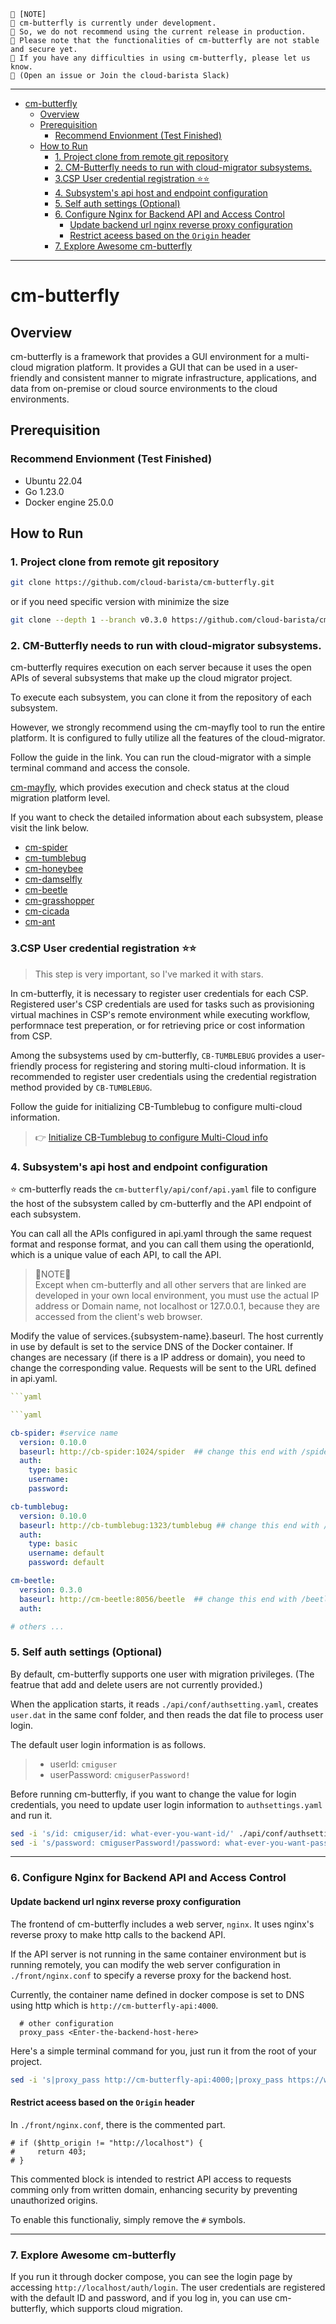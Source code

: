 

```
🧨 [NOTE]
🧨 cm-butterfly is currently under development.
🧨 So, we do not recommend using the current release in production.
🧨 Please note that the functionalities of cm-butterfly are not stable and secure yet.
🧨 If you have any difficulties in using cm-butterfly, please let us know.
🧨 (Open an issue or Join the cloud-barista Slack)
```
***
- [cm-butterfly](#cm-butterfly)
  - [Overview](#overview)
  - [Prerequisition](#prerequisition)
    - [Recommend Envionment (Test Finished)](#recommend-envionment-test-finished)
  - [How to Run](#how-to-run)
    - [1. Project clone from remote git repository](#1-project-clone-from-remote-git-repository)
    - [2. CM-Butterfly needs to run with cloud-migrator subsystems.](#2-cm-butterfly-needs-to-run-with-cloud-migrator-subsystems)
    - [3.CSP User credential registration ⭐⭐](#3csp-user-credential-registration-)
    - [4. Subsystem's api host and endpoint configuration](#4-subsystems-api-host-and-endpoint-configuration)
    - [5. Self auth settings (Optional)](#5-self-auth-settings-optional)
    - [6. Configure Nginx for Backend API and Access Control](#6-configure-nginx-for-backend-api-and-access-control)
      - [Update backend url nginx reverse proxy configuration](#update-backend-url-nginx-reverse-proxy-configuration)
      - [Restrict aceess based on the `Origin` header](#restrict-aceess-based-on-the-origin-header)
    - [7. Explore Awesome cm-butterfly](#7-explore-awesome-cm-butterfly)
***

# cm-butterfly
## Overview
cm-butterfly is a framework that provides a GUI environment for a multi-cloud migration platform. It provides a GUI that can be used in a user-friendly and consistent manner to migrate infrastructure, applications, and data from on-premise or cloud source environments to the cloud environments.


## Prerequisition
### Recommend Envionment (Test Finished)
  - Ubuntu 22.04
  - Go 1.23.0
  - Docker engine 25.0.0


## How to Run
### 1. Project clone from remote git repository
```bash
git clone https://github.com/cloud-barista/cm-butterfly.git
```

or if you need specific version with minimize the size

```bash
git clone --depth 1 --branch v0.3.0 https://github.com/cloud-barista/cm-butterfly.git
```

### 2. CM-Butterfly needs to run with cloud-migrator subsystems.
cm-butterfly requires execution on each server because it uses the open APIs of several subsystems that make up the cloud migrator project.

To execute each subsystem, you can clone it from the repository of each subsystem.

However, we strongly recommend using the cm-mayfly tool to run the entire platform. It is configured to fully utilize all the features of the cloud-migrator.

Follow the guide in the link. You can run the cloud-migrator with a simple terminal command and access the console.

[cm-mayfly](https://github.com/cloud-barista/cm-mayfly), which provides execution and check status at the cloud migration platform level.


If you want to check the detailed information about each subsystem, please visit the link below.

- [cm-spider](https://github.com/cloud-barista/cb-spider)
- [cm-tumblebug](https://github.com/cloud-barista/cb-tumblebug)
- [cm-honeybee](https://github.com/cloud-barista/cm-honeybee)
- [cm-damselfly](https://github.com/cloud-barista/cm-damselfly)
- [cm-beetle](https://github.com/cloud-barista/cm-beetle)
- [cm-grasshopper](https://github.com/cloud-barista/cm-grasshopper)
- [cm-cicada](https://github.com/cloud-barista/cm-cicada)
- [cm-ant](https://github.com/cloud-barista/cm-ant)



### 3.CSP User credential registration ⭐⭐
> This step is very important, so I've marked it with stars. 

In cm-butterfly, it is necessary to register user credentials for each CSP. Registered user's CSP credentials are used for tasks such as provisioning virtual machines in CSP's remote environment while executing workflow, performnace test preperation, or for retrieving price or cost information from CSP.

Among the subsystems used by cm-butterfly, `CB-TUMBLEBUG` provides a user-friendly process for registering and storing multi-cloud information. It is recommended to register user credentials using the credential registration method provided by `CB-TUMBLEBUG`.

Follow the guide for initializing CB-Tumblebug to configure multi-cloud information.

> 👉 [Initialize CB-Tumblebug to configure Multi-Cloud info](https://github.com/cloud-barista/cb-tumblebug?tab=readme-ov-file#3-initialize-cb-tumblebug-to-configure-multi-cloud-info)


### 4. Subsystem's api host and endpoint configuration

⭐ cm-butterfly reads the `cm-butterfly/api/conf/api.yaml` file to configure the host of the subsystem called by cm-butterfly and the API endpoint of each subsystem.

You can call all the APIs configured in api.yaml through the same request format and response format, and you can call them using the operationId, which is a unique value of each API, to call the API.

> 🧨NOTE🧨<br>
> Except when cm-butterfly and all other servers that are linked are developed in your own local environment, you must use the actual IP address or Domain name, not localhost or 127.0.0.1, because they are accessed from the client's web browser.


Modify the value of services.{subsystem-name}.baseurl. The host currently in use by default is set to the service DNS of the Docker container. If changes are necessary (if there is a IP address or domain), you need to change the corresponding value. Requests will be sent to the URL defined in api.yaml.
   
  ```yaml
  ```yaml

```yaml

  cb-spider: #service name
    version: 0.10.0
    baseurl: http://cb-spider:1024/spider  ## change this end with /spider
    auth: 
      type: basic
      username: 
      password: 
  
  cb-tumblebug:
    version: 0.10.0
    baseurl: http://cb-tumblebug:1323/tumblebug ## change this end with /tumblebug
    auth: 
      type: basic
      username: default
      password: default

  cm-beetle:
    version: 0.3.0
    baseurl: http://cm-beetle:8056/beetle  ## change this end with /beetle
    auth: 

  # others ...
```
 

### 5. Self auth settings (Optional)
By default, cm-butterfly supports one user with migration privileges. (The featrue that add and delete users are not currently provided.)

When the application starts, it reads `./api/conf/authsetting.yaml`, creates `user.dat` in the same conf folder, and then reads the dat file to process user login.

The default user login information is as follows.


> - userId: `cmiguser`
> - userPassword: `cmiguserPassword!`


Before running cm-butterfly, if you want to change the value for login credentials, you need to update user login information to `authsettings.yaml` and run it.


```bash
sed -i 's/id: cmiguser/id: what-ever-you-want-id/' ./api/conf/authsetting.yaml
sed -i 's/password: cmiguserPassword!/password: what-ever-you-want-password/' ./api/conf/authsetting.yaml
```

---



### 6. Configure Nginx for Backend API and Access Control
#### Update backend url nginx reverse proxy configuration
The frontend of cm-butterfly includes a web server, `nginx`. It uses nginx's reverse proxy to make http calls to the backend API.

If the API server is not running in the same container environment but is running remotely, you can modify the web server configuration in `./front/nginx.conf` to specify a reverse proxy for the backend host.

Currently, the container name defined in docker compose is set to DNS using http which is `http://cm-butterfly-api:4000`.

```text
  # other configuration
  proxy_pass <Enter-the-backend-host-here>
```

Here's a simple terminal command for you, just run it from the root of your project.
```bash
sed -i 's|proxy_pass http://cm-butterfly-api:4000;|proxy_pass https://whatever.host.you.want.com|' ./front/nginx.conf

```

#### Restrict aceess based on the `Origin` header

In `./front/nginx.conf`, there is the commented part. 

```text
# if ($http_origin != "http://localhost") {
#     return 403;
# }
```

This commented block is intended to restrict API access to requests comming only from written domain, enhancing security by preventing unauthorized origins.

To enable this functionaliy, simply remove the `#` symbols.

---


### 7. Explore Awesome cm-butterfly
If you run it through docker compose, you can see the login page by accessing `http://localhost/auth/login`. The user credentials are registered with the default ID and password, and if you log in, you can use cm-butterfly, which supports cloud migration.

